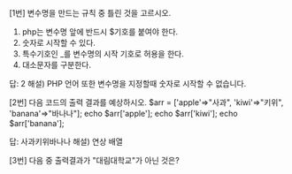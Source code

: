 [1번] 변수명을 만드는 규칙 중 틀린 것을 고르시오.
1. php는 변수명 앞에 반드시 $기호를 붙여야 한다.
2. 숫자로 시작할 수 있다.
3. 특수기호인 _를 변수명의 시작 기호로 허용을 한다.
4. 대소문자를 구분한다.

답: 2
해설) PHP 언어 또한 변수명을 지정할때 숫자로 시작할 수 없습니다.

[2번] 다음 코드의 출력 결과를 예상하시오.
$arr = ['apple'=>"사과", 'kiwi'=>"키위", 'banana'=>"바나나"];
echo $arr['apple'];
echo $arr['kiwi'];
echo $arr['banana'];

답: 사과키위바나나
해설) 연상 배열

[3번] 다음 중 출력결과가 "대림대학교"가 아닌 것은?
<?php
$name = "대림대학교";
1. echo name;
2. echo $name;
3. echo ${"name"};
4. $daelim = "name";
   echo ${$daelim};

답: 1
해설) 변수 앞에는 반드시 $기호를 붙여야 한다.